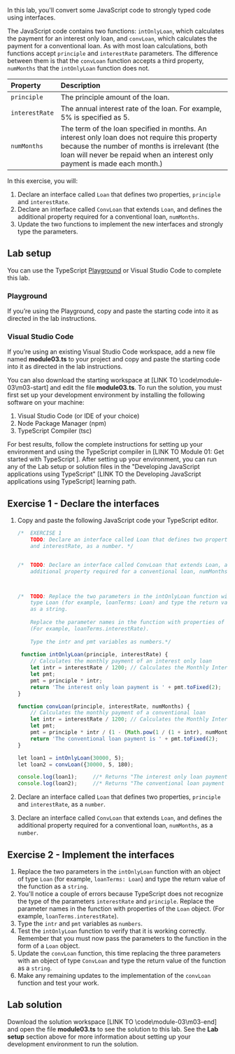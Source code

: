 In this lab, you'll convert some JavaScript code to strongly typed code using interfaces.

The JavaScript code contains two functions: `intOnlyLoan`, which calculates the payment for an interest only loan, and `convLoan`, which calculates the payment for a conventional loan. As with most loan calculations, both functions accept `principle` and `interestRate` parameters. The difference between them is that the `convLoan` function accepts a third property, `numMonths` that the `intOnlyLoan` function does not.

| Property| Description|
| :--- | :--- |
| `principle`| The principle amount of the loan.|
| `interestRate`| The annual interest rate of the loan. For example, 5% is specified as 5.|
| `numMonths`| The term of the loan specified in months. An interest only loan does not require this property because the number of months is irrelevant (the loan will never be repaid when an interest only payment is made each month.)|

In this exercise, you will:

1. Declare an interface called `Loan` that defines two properties, `principle` and `interestRate`.
2. Declare an interface called `ConvLoan` that extends `Loan`, and defines the additional property required for a conventional loan, `numMonths`.
3. Update the two functions to implement the new interfaces and strongly type the parameters.

## Lab setup

You can use the TypeScript [Playground](https://www.typescriptlang.org/play) or Visual Studio Code to complete this lab.

### Playground

If you’re using the Playground, copy and paste the starting code into it as directed in the lab instructions.

### Visual Studio Code

If you’re using an existing Visual Studio Code workspace, add a new file named **module03.ts** to your project and copy and paste the starting code into it as directed in the lab instructions. 

You can also download the starting workspace at [LINK TO \code\module-03\m03-start] and edit the file **module03.ts**. To run the solution, you must first set up your development environment by installing the following software on your machine:

1. Visual Studio Code (or IDE of your choice)
2. Node Package Manager (npm)
3. TypeScript Compiler (tsc)

For best results, follow the complete instructions for setting up your environment and using the TypeScript compiler in [LINK TO Module 01: Get started with TypeScript ]. After setting up your environment, you can run any of the Lab setup or solution files in the "Developing JavaScript applications using TypeScript" [LINK TO the Developing JavaScript applications using TypeScript] learning path.

## Exercise 1 - Declare the interfaces

1. Copy and paste the following JavaScript code your TypeScript editor.

   ```javascript
   /*  EXERCISE 1
       TODO: Declare an interface called Loan that defines two properties, principle 
       and interestRate, as a number. */


   /*  TODO: Declare an interface called ConvLoan that extends Loan, and defines the 
       additional property required for a conventional loan, numMonths, as a number. */



   /*  TODO: Replace the two parameters in the intOnlyLoan function with an object of 
       type Loan (for example, loanTerms: Loan) and type the return value of the function 
       as a string. 
       
       Replace the parameter names in the function with properties of the Loan object.
       (For example, loanTerms.interestRate).
    
       Type the intr and pmt variables as numbers.*/   
    
    function intOnlyLoan(principle, interestRate) {
       // Calculates the monthly payment of an interest only loan
       let intr = interestRate / 1200; // Calculates the Monthly Interest Rate of the loan
       let pmt;
       pmt = principle * intr;
       return 'The interest only loan payment is ' + pmt.toFixed(2);
   }
   
   function convLoan(principle, interestRate, numMonths) {
       // Calculates the monthly payment of a conventional loan
       let intr = interestRate / 1200; // Calculates the Monthly Interest Rate of the loan
       let pmt;
       pmt = principle * intr / (1 - (Math.pow(1 / (1 + intr), numMonths)));
       return 'The conventional loan payment is ' + pmt.toFixed(2);
   }
   
   let loan1 = intOnlyLoan(30000, 5);
   let loan2 = convLoan({30000, 5, 180);
   
   console.log(loan1);     //* Returns "The interest only loan payment is 125.00" 
   console.log(loan2);     //* Returns "The conventional loan payment is 237.24" 
   ```

2. Declare an interface called `Loan` that defines two properties, `principle` and `interestRate`, as a `number`.
3. Declare an interface called `ConvLoan` that extends `Loan`, and defines the additional property required for a conventional loan, `numMonths`, as a `number`.

## Exercise 2 - Implement the interfaces

1. Replace the two parameters in the `intOnlyLoan` function with an object of type `Loan` (for example, `loanTerms: Loan`) and type the return value of the function as a `string`.
2. You'll notice a couple of errors because TypeScript does not recognize the type of the parameters `interestRate` and `principle`. Replace the parameter names in the function with properties of the `Loan` object. (For example, `loanTerms.interestRate`).
3. Type the `intr` and `pmt` variables as `numbers`.
4. Test the `intOnlyLoan` function to verify that it is working correctly. Remember that you must now pass the parameters to the function in the form of a `Loan` object.
5. Update the `convLoan` function, this time replacing the three parameters with an object of type `ConvLoan` and type the return value of the function as a `string`.
6. Make any remaining updates to the implementation of the `convLoan` function and test your work.

## Lab solution

Download the solution workspace [LINK TO \code\module-03\m03-end] and open the file **module03.ts** to see the solution to this lab. See the **Lab setup** section above for more information about setting up your development environment to run the solution.
